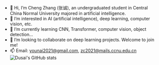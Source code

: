 - 👋 Hi, I’m Cheng Zhang (张诚), an undergraduated student in Central China Normal University majored in artificial intelligence.  
- 👀 I’m interested in AI (artificial intelligence), deep learning, computer vision, etc.  
- 🌱 I’m currently learning CNN, Transformer, computer vision, object detection...  
- 💞️ I’m looking to collaborate on deep learning projects. Welcome to join me!  
- 📫 Email: younai2021@gmail.com, zc2021@mails.ccnu.edu.cn  
![Dusai's GitHub stats](https://github-readme-stats.vercel.app/api?username=zc2023)
